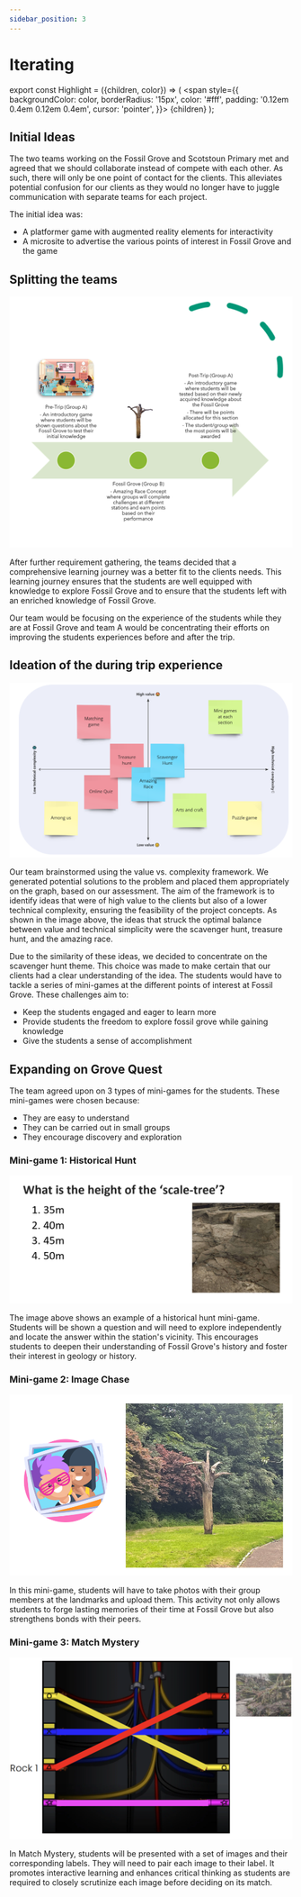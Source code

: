 ```yaml
---
sidebar_position: 3
---
```


# Iterating

export const Highlight = ({children, color}) => (
<span
style={{
      backgroundColor: color,
      borderRadius: '15px',
      color: '#fff',
      padding: '0.12em 0.4em 0.12em 0.4em',
      cursor: 'pointer',
    }}>
{children}
</span>
);

## Initial Ideas

The two teams working on the Fossil Grove and Scotstoun Primary met and agreed that we should <Highlight color="#11a281">collaborate instead of compete</Highlight> with each other. As such, there will only be one point of contact for the clients. This <Highlight color="#11a281">alleviates potential confusion</Highlight> for our clients as they would no longer have to juggle communication with separate teams for each project.

The initial idea was:

- A platformer game with augmented reality elements for interactivity
- A microsite to advertise the various points of interest in Fossil Grove and the game



## Splitting the teams
![Project Split Image](../../static/img/project_split.png)

After further requirement gathering, the teams decided that a <Highlight color="#11a281">comprehensive learning journey</Highlight> was a better fit to the clients needs. This learning journey ensures that the students are well equipped with knowledge to explore Fossil Grove and to ensure that the students left with an enriched knowledge of Fossil Grove.

Our team would be focusing on the experience of the students while they are at Fossil Grove and team A would be concentrating their efforts on improving the students experiences before and after the trip.


## Ideation of the during trip experience
![Graph Image](../../static/img/value_complexity.png)

Our team brainstormed using the value vs. complexity framework. We generated potential solutions to the problem and placed them appropriately on the graph, based on our assessment. The aim of the framework is to identify ideas that were of high value to the clients but also of a lower technical complexity, <Highlight color="#11a281">ensuring the feasibility</Highlight> of the project concepts. As shown in the image above, the ideas that struck the optimal balance between value and technical simplicity were the scavenger hunt, treasure hunt, and the amazing race. 

Due to the similarity of these ideas, we decided to concentrate on the scavenger hunt theme. This choice was made to make certain that our clients had a clear understanding of the idea. The students would have to tackle a series of mini-games at the different points of interest at Fossil Grove. These challenges aim to:
- Keep the students <Highlight color="#11a281">engaged and eager</Highlight> to learn more
- Provide students the <Highlight color="#11a281">freedom to explore</Highlight> fossil grove while <Highlight color="#11a281">gaining knowledge</Highlight>
- Give the students a <Highlight color="#11a281">sense of accomplishment</Highlight>


## Expanding on Grove Quest

The team agreed upon on 3 types of mini-games for the students. These mini-games were chosen because:
- They are easy to understand
- They can be carried out in small groups
- They encourage discovery and exploration

### Mini-game 1: Historical Hunt
![Historical Image](../../static/img/historical_hunt.png)

The image above shows an example of a historical hunt mini-game. Students will be shown a question and will need to explore independently and locate the answer within the station's vicinity. This encourages students to deepen their understanding of Fossil Grove's history and foster their interest in geology or history.

### Mini-game 2: Image Chase 
![Image Chase Image](../../static/img/image_chase.png)

In this mini-game, students will have to take photos with their group members at the landmarks and upload them. This activity not only allows students to forge lasting memories of their time at Fossil Grove but also strengthens bonds with their peers.


### Mini-game 3: Match Mystery
![Match Mystery Image](../../static/img/match_mystery.png)

In Match Mystery, students will be presented with a set of images and their corresponding labels. They will need to pair each image to their label. It promotes interactive learning and enhances critical thinking as students are required to closely scrutinize each image before deciding on its match.

